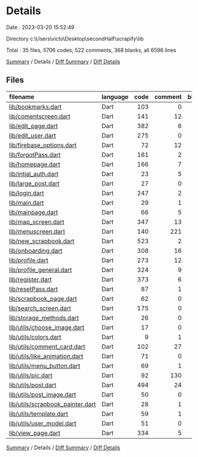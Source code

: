 # Details

Date : 2023-03-20 15:52:49

Directory c:\\Users\\victo\\Desktop\\secondHalf\\scrapify\\lib

Total : 35 files,  5706 codes, 522 comments, 368 blanks, all 6596 lines

[Summary](results.md) / Details / [Diff Summary](diff.md) / [Diff Details](diff-details.md)

## Files
| filename | language | code | comment | blank | total |
| :--- | :--- | ---: | ---: | ---: | ---: |
| [lib/bookmarks.dart](/lib/bookmarks.dart) | Dart | 103 | 0 | 10 | 113 |
| [lib/comentscreen.dart](/lib/comentscreen.dart) | Dart | 141 | 12 | 12 | 165 |
| [lib/edit_page.dart](/lib/edit_page.dart) | Dart | 382 | 6 | 21 | 409 |
| [lib/edit_user.dart](/lib/edit_user.dart) | Dart | 275 | 0 | 14 | 289 |
| [lib/firebase_options.dart](/lib/firebase_options.dart) | Dart | 72 | 12 | 6 | 90 |
| [lib/forgotPass.dart](/lib/forgotPass.dart) | Dart | 161 | 2 | 7 | 170 |
| [lib/homepage.dart](/lib/homepage.dart) | Dart | 166 | 7 | 11 | 184 |
| [lib/intial_auth.dart](/lib/intial_auth.dart) | Dart | 23 | 5 | 4 | 32 |
| [lib/large_post.dart](/lib/large_post.dart) | Dart | 27 | 0 | 4 | 31 |
| [lib/login.dart](/lib/login.dart) | Dart | 247 | 2 | 9 | 258 |
| [lib/main.dart](/lib/main.dart) | Dart | 29 | 1 | 5 | 35 |
| [lib/mainpage.dart](/lib/mainpage.dart) | Dart | 66 | 5 | 8 | 79 |
| [lib/map_screen.dart](/lib/map_screen.dart) | Dart | 347 | 13 | 34 | 394 |
| [lib/menuscreen.dart](/lib/menuscreen.dart) | Dart | 140 | 221 | 5 | 366 |
| [lib/new_scrapbook.dart](/lib/new_scrapbook.dart) | Dart | 523 | 2 | 28 | 553 |
| [lib/onboarding.dart](/lib/onboarding.dart) | Dart | 308 | 16 | 21 | 345 |
| [lib/profile.dart](/lib/profile.dart) | Dart | 273 | 12 | 15 | 300 |
| [lib/profile_general.dart](/lib/profile_general.dart) | Dart | 324 | 9 | 17 | 350 |
| [lib/register.dart](/lib/register.dart) | Dart | 373 | 6 | 15 | 394 |
| [lib/resetPass.dart](/lib/resetPass.dart) | Dart | 87 | 1 | 5 | 93 |
| [lib/scrapbook_page.dart](/lib/scrapbook_page.dart) | Dart | 62 | 0 | 5 | 67 |
| [lib/search_screen.dart](/lib/search_screen.dart) | Dart | 175 | 0 | 10 | 185 |
| [lib/storage_methods.dart](/lib/storage_methods.dart) | Dart | 26 | 0 | 5 | 31 |
| [lib/utils/choose_image.dart](/lib/utils/choose_image.dart) | Dart | 17 | 0 | 5 | 22 |
| [lib/utils/colors.dart](/lib/utils/colors.dart) | Dart | 9 | 1 | 3 | 13 |
| [lib/utils/comment_card.dart](/lib/utils/comment_card.dart) | Dart | 102 | 27 | 9 | 138 |
| [lib/utils/like_animation.dart](/lib/utils/like_animation.dart) | Dart | 71 | 0 | 12 | 83 |
| [lib/utils/menu_button.dart](/lib/utils/menu_button.dart) | Dart | 69 | 1 | 3 | 73 |
| [lib/utils/pic.dart](/lib/utils/pic.dart) | Dart | 92 | 130 | 9 | 231 |
| [lib/utils/post.dart](/lib/utils/post.dart) | Dart | 494 | 24 | 18 | 536 |
| [lib/utils/post_image.dart](/lib/utils/post_image.dart) | Dart | 50 | 0 | 6 | 56 |
| [lib/utils/scrapbook_painter.dart](/lib/utils/scrapbook_painter.dart) | Dart | 28 | 1 | 7 | 36 |
| [lib/utils/template.dart](/lib/utils/template.dart) | Dart | 59 | 1 | 4 | 64 |
| [lib/utils/user_model.dart](/lib/utils/user_model.dart) | Dart | 51 | 0 | 6 | 57 |
| [lib/view_page.dart](/lib/view_page.dart) | Dart | 334 | 5 | 15 | 354 |

[Summary](results.md) / Details / [Diff Summary](diff.md) / [Diff Details](diff-details.md)